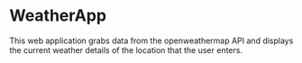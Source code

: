 # WeatherApp

This web application grabs data from the openweathermap API and displays the current weather details of the location that the user enters.

